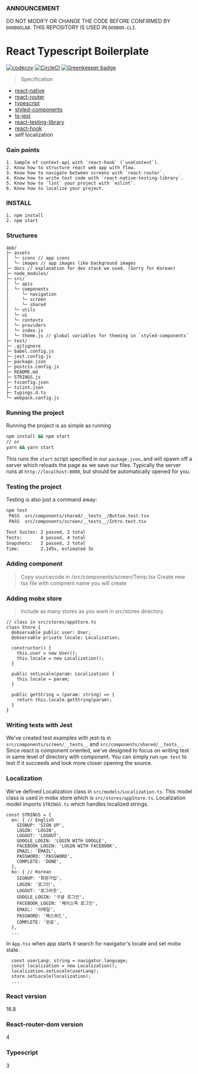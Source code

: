 ### ANNOUNCEMENT
DO NOT MODIFY OR CHANGE THE CODE BEFORE CONFIRMED BY `DOOBOOLAB`. THIS REPOSITORY IS USED IN `DOOBOO-CLI`.

# React Typescript Boilerplate
[![codecov](https://codecov.io/gh/dooboolab/dooboo-frontend-ts/branch/master/graph/badge.svg)](https://codecov.io/gh/dooboolab/dooboo-frontend-ts)
[![CircleCI](https://circleci.com/gh/dooboolab/dooboo-frontend-ts.svg?style=svg)](https://circleci.com/gh/dooboolab/dooboo-frontend-ts) [![Greenkeeper badge](https://badges.greenkeeper.io/dooboolab/dooboo-frontend-ts.svg)](https://greenkeeper.io/)

> Specification
* [react-native](https://github.com/facebook/react-native)
* [react-router](https://github.com/ReactTraining/react-router)
* [typescript](https://github.com/Microsoft/TypeScript)
* [styled-components](https://github.com/styled-components/styled-components)
* [ts-jest](https://github.com/kulshekhar/ts-jest)
* [react-testing-library](https://github.com/kentcdodds/react-testing-library)
* [react-hook](https://reactjs.org/docs/hooks-intro.html)
* self localization

### Gain points
```
1. Sample of context-api with `react-hook` (`useContext`).
2. Know how to structure react web app with flow.
3. Know how to navigate between screens with `react-router`.
4. Know how to write test code with `react-native-testing-library`.
5. Know how to `lint` your project with `eslint`.
6. Know how to localize your project.
```

### INSTALL
```
1. npm install
2. npm start
```

### Structures
```text
app/
├─ assets
│  └─ icons // app icons
│  └─ images // app images like background images
├─ docs // explanation for dev stack we used. (Sorry for Korean)
├─ node_modules/
├─ src/
│  └─ apis
│  └─ components
│     └─ navigation
│     └─ screen
│     └─ shared
│  └─ utils
│  └─ ui
│  └─ contexts
│  └─ providers
│  └─ index.js
│  └─ theme.js // global variables for theming in `styled-components`
├─ test/
├─ .gitignore
├─ babel.config.js
├─ jest.config.js
├─ package.json
├─ postcss.config.js
├─ README.md
├─ STRINGS.js
├─ tsconfig.json
├─ tslint.json
├─ typings.d.ts
└─ webpack.config.js
```

### Running the project
Running the project is as simple as running
```sh
npm install && npm start
// or
yarn && yarn start
```

This runs the `start` script specified in our `package.json`, and will spawn off a server which reloads the page as we save our files.
Typically the server runs at `http://localhost:8080`, but should be automatically opened for you.

### Testing the project
Testing is also just a command away:
```sh
npm test
 PASS  src/components/shared/__tests__/Button.test.tsx
 PASS  src/components/screen/__tests__/Intro.test.tsx

Test Suites: 2 passed, 2 total
Tests:       4 passed, 4 total
Snapshots:   2 passed, 2 total
Time:        2.145s, estimated 3s
```

### Adding component
> Copy sourcecode in /src/components/screen/Temp.tsx
> Create new tsx file with compnent name you will create

### Adding mobx store
> Include as many stores as you want in src/stores directory.
```
// class in src/stores/appStore.ts
class Store {
  @observable public user: User;
  @observable private locale: Localization;

  constructor() {
    this.user = new User();
    this.locale = new Localization();
  }

  public setLocale(param: Localization) {
    this.locale = param;
  }

  public getString = (param: string) => {
    return this.locale.getString(param);
  }
}
```

### Writing tests with Jest
We've created test examples with jest-ts in `src/components/screen/__tests__` and `src/components/shared/__tests__`. Since react is component oriented, we've designed to focus on writing test in same level of directory with component. You can simply run `npm test` to test if it succeeds and look more closer opening the source.

### Localization
We've defined Localization class in `src/models/Localization.ts`. This model class is used in mobx store which is `src/stores/appStore.ts`. Localization model imports `STRINGS.ts` which handles localized strings.
```
const STRINGS = {
  en: { // English
    SIGNUP: 'SIGN UP',
    LOGIN: 'LOGIN',
    LOGOUT: 'LOGOUT',
    GOOGLE_LOGIN: 'LOGIN WITH GOOGLE',
    FACEBOOK_LOGIN: 'LOGIN WITH FACEBOOK',
    EMAIL: 'EMAIL',
    PASSWORD: 'PASSWORD',
    COMPLETE: 'DONE',
  },
  ko: { // Korean
    SIGNUP: '회원가입',
    LOGIN: '로그인',
    LOGOUT: '로그아웃',
    GOOGLE_LOGIN: '구글 로그인',
    FACEBOOK_LOGIN: '페이스북 로그인',
    EMAIL: '이메일',
    PASSWORD: '패스워드',
    COMPLETE: '완료',
  },
  ...
```
In `App.tsx` when app starts it search for navigator's locale and set mobx state.
```
  const userLang: string = navigator.language;
  const localization = new Localization();
  localization.setLocale(userLang);
  store.setLocale(localization);
  ...
```

### React version
16.8

### React-router-dom version
4

### Typescript
3

